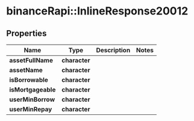 # binanceRapi::InlineResponse20012


## Properties
Name | Type | Description | Notes
------------ | ------------- | ------------- | -------------
**assetFullName** | **character** |  | 
**assetName** | **character** |  | 
**isBorrowable** | **character** |  | 
**isMortgageable** | **character** |  | 
**userMinBorrow** | **character** |  | 
**userMinRepay** | **character** |  | 


